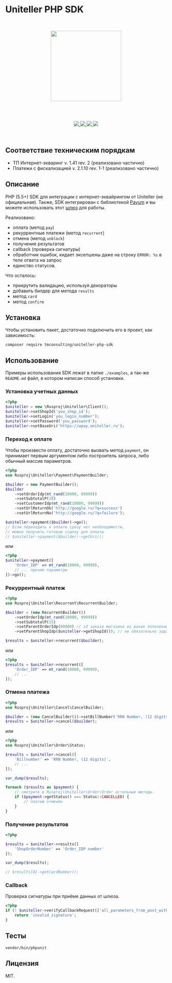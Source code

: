 # Uniteller PHP SDK

<br />

<p align="center">
    <img src="https://www.uniteller.ru//local/templates/index/img/base/logo.svg" width="220">
</p>

<br />
<br />

<p align="center">
    <a href="https://travis-ci.org/tmconsulting/uniteller-php-sdk" target="_blank">
        <img src="https://travis-ci.org/tmconsulting/uniteller-php-sdk.svg?branch=master" />
    </a>
    <a href="https://packagist.org/packages/tmconsulting/uniteller-php-sdk" target="_blank">
        <img src="https://poser.pugx.org/tmconsulting/uniteller-php-sdk/v/stable" />
    </a>
    <a href="https://packagist.org/packages/tmconsulting/uniteller-php-sdk" target="_blank">
        <img src="https://poser.pugx.org/tmconsulting/uniteller-php-sdk/license" />
    </a>
    <a href="https://packagist.org/packages/tmconsulting/uniteller-php-sdk" target="_blank">
        <img src="https://poser.pugx.org/tmconsulting/uniteller-php-sdk/composerlock" />
    </a>
</p>

<br />

## Соответствие техническим порядкам
* ТП Интернет-экваринг v. 1.41 rev. 2 (реализовано частично)
* Платежи с фискализацией v. 2.1.10 rev. 1-1 (реализовано частично)

## Описание
PHP (5.5+) SDK для интеграции с интернет-эквайрингом от Uniteller (не официальная).
Также, SDK интегрирован с библиотекой [Payum](https://github.com/Payum/Payum) и вы можете использовать этот [шлюз]((https://github.com/tmconsulting/payum-uniteller-gateway)) для работы.

Реализовано:
* оплата (метод `pay`)
* рекуррентные платежи (метод `recurrent`)
* отмена (метод `unblock`)
* получение результатов
* callback (проверка сигнатуры)
* обработчик ошибок, кидает эксепшены даже на строку `ERROR: %s` в теле ответа на запрос
* единство статусов.

Что осталось:
* прикрутить валидацию, используя декораторы
* добавить билдер для метода `results`
* метод `card`
* метод `confirm` 

## Установка

Чтобы установить пакет, достаточно подключить его в проект, как зависимость:

`composer require tmconsulting/uniteller-php-sdk`

## Использование

Примеры использования SDK лежат в папке `./examples`, а так-же `README.md` файл, 
в котором написан способ установки.

### Установка учетных данных 

```php
<?php
$uniteller = new \Rusproj\Uniteller\Client();
$uniteller->setShopId('you_shop_id');
$uniteller->setLogin('you_login_number');
$uniteller->setPassword('you_password');
$uniteller->setBaseUri('https://wpay.uniteller.ru');
```

### Переход к оплате

Чтобы произвести оплату, достаточно вызвать метод `payment`, 
он принимает первым аргументом либо построитель запроса, либо обычный массив параметров.

```php
<?php
use Rusproj\Uniteller\Payment\PaymentBuilder;

$builder = new PaymentBuilder();
$builder
    ->setOrderIdp(mt_rand(10000, 99999))
    ->setSubtotalP(10)
    ->setCustomerIdp(mt_rand(10000, 99999))
    ->setUrlReturnOk('http://google.ru/?q=success')
    ->setUrlReturnNo('http://google.ru/?q=failure');

$uniteller->payment($builder)->go();
// Если переходить к оплате сразу нет необходимости,
// можно получить готовую ссылку для оплаты
// $uniteller->payment($builder)->getUri();

```

или

```php
<?php
$uniteller->payment([
    'Order_IDP' => mt_rand(10000, 99999),
    // ... прочие параметры
])->go();
```

### Рекуррентный платеж
 
```php
<?php
use Rusproj\Uniteller\Recurrent\RecurrentBuilder;

$builder = (new RecurrentBuilder())
    ->setOrderIdp(mt_rand(10000, 99999))
    ->setSubtotalP(15)
    ->setParentOrderIdp(00000) // id заказа магазина из ранее оплаченных в uniteller
    ->setParentShopIdp($uniteller->getShopId()); // не обязательно задавать, если родительский платеж из того же магазина

$results = $uniteller->recurrent($builder);
```

или

```php
<?php
$results = $uniteller->recurrent([
    'Order_IDP' => mt_rand(10000, 99999),
    // ...
]);
```

### Отмена платежа
 
```php
<?php
use Rusproj\Uniteller\Cancel\CancelBuilder;

$builder = (new CancelBuilder())->setBillNumber('RRN Number, (12 digits)');
$results = $uniteller->cancel($builder);
```

или

```php
<?php
use Rusproj\Uniteller\Order\Status;

$results = $uniteller->cancel([
    'Billnumber' => 'RRN Number, (12 digits)',
    // ...
]);

var_dump($results);

foreach ($results as $payment) {
    // смотрите в Rusproj\Uniteller\Order\Order остальные методы.
    if ($payment->getStatus() === Status::CANCELLED) {
        // платеж отменён
    }    
} 
```

### Получение результатов

```php
<?php

$results = $uniteller->results([
    'ShopOrderNumber' => 'Order_IDP number'
]);

var_dump($results);

// $results[0]->getCardNumber();
```

### Callback

Проверка сигнатуры при приёме данных от шлюза.

```php
<?php
if (! $uniteller->verifyCallbackRequest(['all_parameters_from_post_with_signature'])) {
    return 'invalid_signature';
}
```


## Тесты

`vendor/bin/phpunit`

## Лицензия

MIT.
